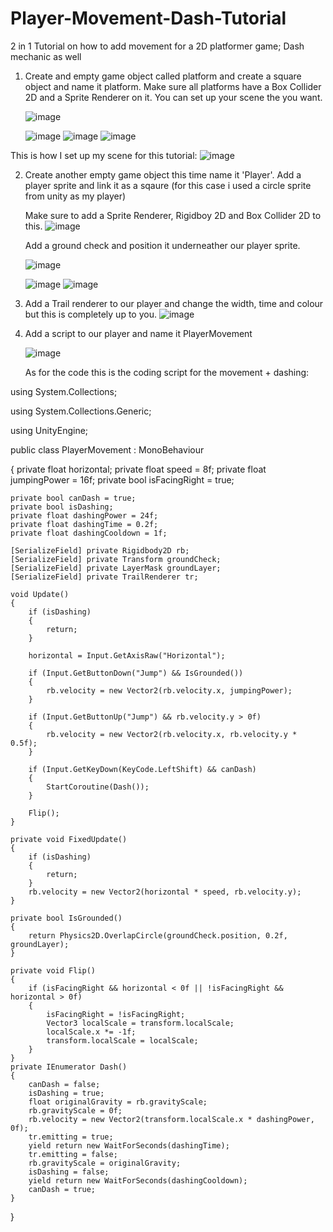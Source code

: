 # Player-Movement-Dash-Tutorial
2 in 1 Tutorial on how to add movement for a 2D platformer game; Dash mechanic as well

1. Create and empty game object called platform and create a square object and name it platform. Make sure all platforms have a Box Collider 2D and a Sprite Renderer on it. You can set up your scene the you want.

   ![image](https://github.com/MartTQ/Player-Movement-Dash-Tutorial/assets/123513842/d9f7e073-256f-4013-a9a0-0a31d6ec512a)
   
   ![image](https://github.com/MartTQ/Player-Movement-Dash-Tutorial/assets/123513842/08eafd31-bea9-4f14-b111-29378bfbb0b7)
   ![image](https://github.com/MartTQ/Player-Movement-Dash-Tutorial/assets/123513842/dbb409d2-b488-43a7-b17d-066fb4914c31)
   ![image](https://github.com/MartTQ/Player-Movement-Dash-Tutorial/assets/123513842/c04b3a7e-61c5-4cc1-a43e-4800a9b500ad)

This is how I set up my scene for this tutorial:
![image](https://github.com/MartTQ/Player-Movement-Dash-Tutorial/assets/123513842/941810d6-40d6-4b5b-a6bc-26d69672cf94)

2. Create another empty game object this time name it 'Player'. Add a player sprite and link it as a sqaure (for this case i used a circle sprite from unity as my player)

   Make sure to add a Sprite Renderer, Rigidboy 2D and Box Collider 2D to this. ![image](https://github.com/MartTQ/Player-Movement-Dash-Tutorial/assets/123513842/5f143be2-d537-417a-a0d2-a2a2264c151d)

   Add a ground check and position it underneather our player sprite.

   ![image](https://github.com/MartTQ/Player-Movement-Dash-Tutorial/assets/123513842/07ec3792-a15b-4a73-b158-12ccc0be8822)
   
   ![image](https://github.com/MartTQ/Player-Movement-Dash-Tutorial/assets/123513842/253cf11c-39cf-45f5-b5b5-2640d2d88f23)
   ![image](https://github.com/MartTQ/Player-Movement-Dash-Tutorial/assets/123513842/eeada807-8932-4811-a5d9-53da0dba6fb1)

3. Add a Trail renderer to our player and change the width, time and colour but this is completely up to you.
   ![image](https://github.com/MartTQ/Player-Movement-Dash-Tutorial/assets/123513842/c6edb0e4-26b3-4e92-93b5-876395bab3f2)

4. Add a script to our player and name it PlayerMovement

   ![image](https://github.com/MartTQ/Player-Movement-Dash-Tutorial/assets/123513842/f67107e2-298e-4841-8661-6c5059a31729)

   As for the code this is the coding script for the movement + dashing:

using System.Collections;

using System.Collections.Generic;

using UnityEngine;

public class PlayerMovement : MonoBehaviour

{
    private float horizontal;
    private float speed = 8f;
    private float jumpingPower = 16f;
    private bool isFacingRight = true;

    private bool canDash = true;
    private bool isDashing;
    private float dashingPower = 24f;
    private float dashingTime = 0.2f;
    private float dashingCooldown = 1f;

    [SerializeField] private Rigidbody2D rb;
    [SerializeField] private Transform groundCheck;
    [SerializeField] private LayerMask groundLayer;
    [SerializeField] private TrailRenderer tr;

    void Update()
    {
        if (isDashing)
        {
            return;
        }

        horizontal = Input.GetAxisRaw("Horizontal");

        if (Input.GetButtonDown("Jump") && IsGrounded())
        {
            rb.velocity = new Vector2(rb.velocity.x, jumpingPower);
        }

        if (Input.GetButtonUp("Jump") && rb.velocity.y > 0f)
        {
            rb.velocity = new Vector2(rb.velocity.x, rb.velocity.y * 0.5f);
        }

        if (Input.GetKeyDown(KeyCode.LeftShift) && canDash)
        {
            StartCoroutine(Dash());
        }

        Flip();
    }

    private void FixedUpdate()
    {
        if (isDashing)
        {
            return;
        }
        rb.velocity = new Vector2(horizontal * speed, rb.velocity.y);
    }

    private bool IsGrounded()
    {
        return Physics2D.OverlapCircle(groundCheck.position, 0.2f, groundLayer);
    }

    private void Flip()
    {
        if (isFacingRight && horizontal < 0f || !isFacingRight && horizontal > 0f)
        {
            isFacingRight = !isFacingRight;
            Vector3 localScale = transform.localScale;
            localScale.x *= -1f;
            transform.localScale = localScale;
        }
    }
    private IEnumerator Dash()
    {
        canDash = false;
        isDashing = true;
        float originalGravity = rb.gravityScale;
        rb.gravityScale = 0f;
        rb.velocity = new Vector2(transform.localScale.x * dashingPower, 0f);
        tr.emitting = true;
        yield return new WaitForSeconds(dashingTime);
        tr.emitting = false;
        rb.gravityScale = originalGravity;
        isDashing = false;
        yield return new WaitForSeconds(dashingCooldown);
        canDash = true;
    }
}




   


